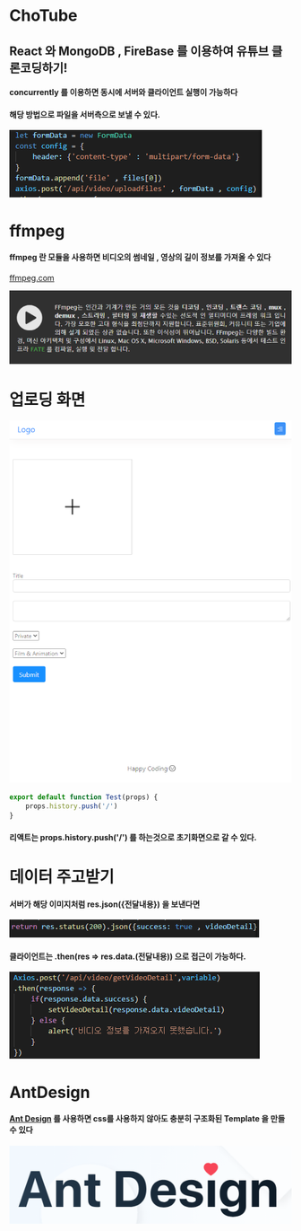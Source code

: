 # ChoTube

## React 와 MongoDB , FireBase 를 이용하여 유튜브 클론코딩하기!

#### concurrently 를 이용하면 동시에 서버와 클라이언트 실행이 가능하다

#### 해당 방법으로 파일을 서버측으로 보낼 수 있다.
<img src="./gitImages/postingFile.PNG">

# ffmpeg

#### ffmpeg 란 모듈을 사용하면 비디오의 썸네일 , 영상의 길이 정보를 가져올 수 있다

<a href="https://ffmpeg.org/about.html">ffmpeg.com</a>

<img src="./gitImages/ffmpegMain.PNG">

# 업로딩 화면

<img src="./gitImages/uploadVideo.PNG">

```javascript
export default function Test(props) {
    props.history.push('/')
}

```

#### 리액트는 props.history.push('/') 를 하는것으로 초기화면으로 갈 수 있다.

# 데이터 주고받기

#### 서버가 해당 이미지처럼 res.json({전달내용}) 을 보낸다면
<img src="./gitImages/toClient.PNG">

#### 클라이언트는 .then(res => res.data.(전달내용)) 으로 접근이 가능하다.

<img src="./gitImages/toServer.PNG">

# AntDesign

#### <a href="ant.design">Ant Design</a> 를 사용하면 css를 사용하지 않아도 충분히 구조화된 Template 을 만들 수 있다

<img src="./gitImages/antd.PNG">